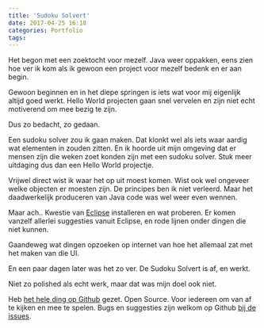 ```yaml
---
title: 'Sudoku Solvert'
date: 2017-04-25 16:18
categories: Portfolio
tags: 
---
```


Het begon met een zoektocht voor mezelf. Java weer oppakken, eens zien hoe ver ik kom als ik gewoon een project voor mezelf bedenk en er aan begin.

Gewoon beginnen en in het diepe springen is iets wat voor mij eigenlijk altijd goed werkt. Hello World projecten gaan snel vervelen en zijn niet echt motiverend om mee bezig te zijn.

Dus zo bedacht, zo gedaan.

Een sudoku solver zou ik gaan maken. Dat klonkt wel als iets waar aardig wat elementen in zouden zitten. En ik hoorde uit mijn omgeving dat er mensen zijn die weken zoet konden zijn met een sudoku solver. Stuk meer uitdaging dus dan een Hello World projectje.

Vrijwel direct wist ik waar het op uit moest komen. Wist ook wel ongeveer welke objecten er moesten zijn. De principes ben ik niet verleerd. Maar het daadwerkelijk produceren van Java code was wel weer even wennen.

Maar ach.. Kwestie van [Eclipse](https://www.eclipse.org/) installeren en wat proberen. Er komen vanzelf allerlei suggesties vanuit Eclipse, en rode lijnen onder dingen die niet kunnen.

Gaandeweg wat dingen opzoeken op internet van hoe het allemaal zat met het maken van die UI.

En een paar dagen later was het zo ver. De Sudoku Solvert is af, en werkt.

Niet zo polished als echt werk, maar dat was mijn doel ook niet.

Heb [het hele ding op Github](https://github.com/Nizzlay/sudoku-solvert) gezet. Open Source. Voor iedereen om van af te kijken en mee te spelen. Bugs en suggesties zijn welkom op Github [bij de issues](https://github.com/Nizzlay/sudoku-solvert/issues).
